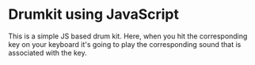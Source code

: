 # Drumkit using JavaScript
This is a simple JS based drum kit. Here, when you hit the corresponding key on your keyboard it's going to play the corresponding sound 
that is associated with the key. 

